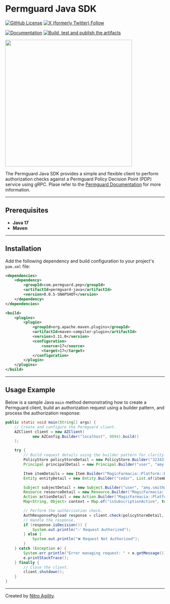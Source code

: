 # Permguard Java SDK

[![GitHub License](https://img.shields.io/github/license/permguard/permguard-java)](https://github.com/permguard/permguard-java?tab=Apache-2.0-1-ov-file#readme)
[![X (formerly Twitter) Follow](https://img.shields.io/twitter/follow/permguard)](https://x.com/intent/follow?original_referer=https%3A%2F%2Fdeveloper.x.com%2F&ref_src=twsrc%5Etfw%7Ctwcamp%5Ebuttonembed%7Ctwterm%5Efollow%7Ctwgr%5ETwitterDev&screen_name=Permguard)

[![Documentation](https://img.shields.io/website?label=Docs&url=https%3A%2F%2Fwww.permguard.com%2F)](https://www.permguard.com/)
[![Build, test and publish the artifacts](https://github.com/permguard/permguard-java/actions/workflows/permguard-java-ci.yml/badge.svg)](https://github.com/permguard/permguard-java/actions/workflows/permguard-java-ci.yml)

<p align="left">
  <img src="https://raw.githubusercontent.com/permguard/permguard-assets/main/pink-txt//1line.svg" class="center" width="400px" height="auto"/>
</p>

The Permguard Java SDK provides a simple and flexible client to perform authorization checks against a Permguard Policy Decision Point (PDP) service using gRPC. 
Plase refer to the [Permguard Documentation](https://www.permguard.com/) for more information.

---

## Prerequisites

- **Java 17**
- **Maven**

---

## Installation

Add the following dependency and build configuration to your project's `pom.xml` file:

```xml
<dependencies>
    <dependency>
        <groupId>com.permguard.pep</groupId>
        <artifactId>permguard-java</artifactId>
        <version>0.0.5-SNAPSHOT</version>
    </dependency>
</dependencies>

<build>
    <plugins>
        <plugin>
            <groupId>org.apache.maven.plugins</groupId>
            <artifactId>maven-compiler-plugin</artifactId>
            <version>3.11.0</version>
            <configuration>
                <source>17</source>
                <target>17</target>
            </configuration>
        </plugin>
    </plugins>
</build>
```

---

## Usage Example

Below is a sample Java `main` method demonstrating how to create a Permguard client, build an authorization request using a builder pattern, and process the authorization response:

```java
public static void main(String[] args) {
    // Create and configure the Permguard client.
    AZClient client = new AZClient(
            new AZConfig.Builder("localhost", 9094).build()
    );

    try {
        // Build request details using the builder pattern for clarity.
        PolicyStore policyStoreDetail = new PolicyStore.Builder("323437219436", "ledger", "9b8030f0edb949c0b743bd13b8396c15").build();
        Principal principalDetail = new Principal.Builder("user", "amy.smith@acmecorp.com", "keycloak").build();

        Item itemDetails = new Item.Builder("MagicFarmacia::Platform::BranchInfo", "subscription", Map.of("active", true), List.of()).build();
        Entity entityDetail = new Entity.Builder("cedar", List.of(itemDetails)).build();

        Subject subjectDetail = new Subject.Builder("user", "amy.smith@acmecorp.com", "keycloak", Map.of("isSuperUser", true)).build();
        Resource resourceDetail = new Resource.Builder("MagicFarmacia::Platform::Subscription", "e3a786fd07e24bfa95ba4341d3695ae8", Map.of("isEnabled", true)).build();
        Action actionDetail = new Action.Builder("MagicFarmacia::Platform::Action::create", Map.of("isEnabled", true)).build();
        Map<String, Object> context = Map.of("isSubscriptionActive", true, "time", "2025-01-23T16:17:46+00:00");

        // Perform the authorization check.
        AuthResponsePayload response = client.check(policyStoreDetail, actionDetail, principalDetail, resourceDetail, entityDetail, subjectDetail, context);
        // Handle the response.
        if (response.isDecision()) {
            System.out.println("✅ Request Authorized");
        } else {
            System.out.println("❌ Request Not Authorized");
        }
    } catch (Exception e) {
        System.err.println("Error managing request: " + e.getMessage());
        e.printStackTrace();
    } finally {
        // Close the client.
        client.shutdown();
    }
}
```

---

Created by [Nitro Agility](https://www.nitroagility.com/).
